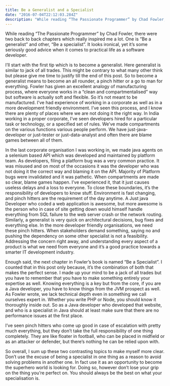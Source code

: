 ```yaml
---
title: Be a Generalist and a Specialist
date: "2016-07-04T22:12:03.284Z"
description: "While reading “The Passionate Programmer” by Chad Fowler, there were two back to back chapters which really inspired me a lot. One is “Be a generalist” and other, “Be a specialist”."
---
```


While reading “The Passionate Programmer” by Chad Fowler, there were two back to back chapters which really inspired me a lot. One is “Be a generalist” and other, “Be a specialist”. It looks ironical, yet it’s some seriously good advice when it comes to practical life as a software developer.

I’ll start with the first tip which is to become a generalist. Here generalist is similar to jack of all trades. This might be contrary to what many other think but please give me time to justify till the end of this post. So to become a generalist means to become an all rounder, a pinch hitter or a go to man for everything. Fowler has given an excellent analogy of manufacturing process, where everyone works in a “clean and compartmentalised” way but software is actually soft and flexible. So it’s not meant to be manufactured. I’ve had experience of working in a corporate as well as in a more development friendly environment. I’ve seen this process, and I know there are plenty of places where we are not doing it the right way. In India working in a proper corporate, I’ve seen developers hired for a particular task or technology, or a specified set of rules. We’ve made compartments on the various functions various people perform. We have just-java-developer or just-tester or just-data-analyst and often there are blame games between all of them.

In the last corporate organisation I was working in, we made java agents on a selenium based API which was developed and maintained by platform team. As developers, filing a platform bug was a very common practice. It was misused and on most of the occasions it was the developer who was not doing it the correct way and blaming it on the API. Majority of Platform bugs were invalidated and it was pathetic. When compartments are made so clear, blame games happen. I’ve experienced it, that it just causes useless delays and a loss to everyone. To close these boundaries, it’s the responsibility of developers to know stuff. Environment is fast changing, and pinch hitters are the requirement of the day anytime. A Just java Developer who coded a web application is awesome, but more awesome is the person who in case of site getting down would himself handle everything from SQL failure to the web server crash or the network routing. Similarly, a generalist is very quick on architectural decisions, bug fixes and everything else. In the more developer friendly organisations, we need these pinch hitters. When stakeholders demand something, saying no and pushing the dependency on some other specialist is not a feasibility. Addressing the concern right away, and understanding every aspect of a product is what we need from everyone and it’s a good practice towards a smarter IT development industry.

Enough said, the next chapter in Fowler’s book is named “Be a Specialist”. I counted that in this post only because, it’s the combination of both that makes the perfect sense. I made up your mind to be a jack of all trades but you have to remember that you have to make something entirely your expertise as well. Knowing everything is a key but from the core, if you are a Java developer, you have to know things from the JVM prospect as well. As Fowler wrote, we lack technical depth even in something we call ourselves expert in. Whether you write PHP or Node, you should know it thoroughly inside out. So as a Java developer who developed that website, and who is a specialist in Java should at least make sure that there are no performance issues at the first place.

I’ve seen pinch hitters who come up good in case of escalation with pretty much everything, but they don’t take the full responsibility of one thing completely. They are like floater in football, who can be placed in midfield or as an attacker or defender, but there’s nothing he can be relied upon with.

So overall, I sum up these two contrasting topics to make myself more clear. Don’t use the excuse of being a specialist in one thing as a reason to avoid solving problems in another one. In fact use it as an opportunity to become the superhero world is looking for. Doing so, however don’t lose your grip on the thing you’re perfect on. You should always be the best on what your specialisation is.